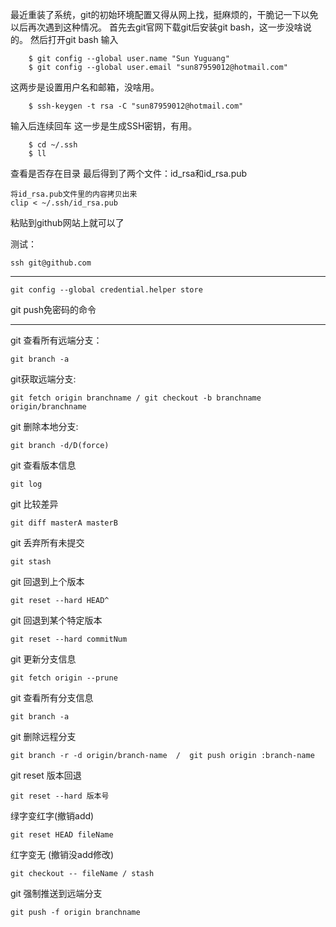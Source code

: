 最近重装了系统，git的初始环境配置又得从网上找，挺麻烦的，干脆记一下以免以后再次遇到这种情况。
首先去git官网下载git后安装git bash，这一步没啥说的。
然后打开git bash 输入
```
    $ git config --global user.name "Sun Yuguang"
    $ git config --global user.email "sun87959012@hotmail.com"
```
这两步是设置用户名和邮箱，没啥用。
```
	$ ssh-keygen -t rsa -C "sun87959012@hotmail.com"
```
输入后连续回车
这一步是生成SSH密钥，有用。
```
	$ cd ~/.ssh
	$ ll
```
查看是否存在目录
最后得到了两个文件：id_rsa和id_rsa.pub
```
将id_rsa.pub文件里的内容拷贝出来
clip < ~/.ssh/id_rsa.pub
```
粘贴到github网站上就可以了

测试：
```
ssh git@github.com
```
--------------------------------
```
git config --global credential.helper store
```
git push免密码的命令

-----
git 查看所有远端分支：
```
git branch -a
```
git获取远端分支:
```
git fetch origin branchname / git checkout -b branchname origin/branchname
```

git 删除本地分支:
```
git branch -d/D(force)
```
git 查看版本信息
```
git log
```
git 比较差异
```
git diff masterA masterB
```
git 丢弃所有未提交
```
git stash
```
git 回退到上个版本
```
git reset --hard HEAD^ 
```
git 回退到某个特定版本
```
git reset --hard commitNum
```
git 更新分支信息
```
git fetch origin --prune
```
git 查看所有分支信息
```
git branch -a
```
git 删除远程分支
```
git branch -r -d origin/branch-name  /  git push origin :branch-name
```
git reset
版本回退
```
git reset --hard 版本号
```
绿字变红字(撤销add)
```
git reset HEAD fileName
```
红字变无 (撤销没add修改)
```
git checkout -- fileName / stash
```
git 强制推送到远端分支
```
git push -f origin branchname
```
